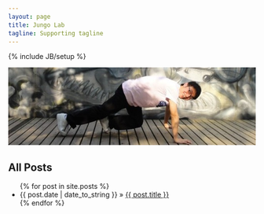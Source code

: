 ```yaml
---
layout: page
title: Jungo Lab
tagline: Supporting tagline
---
```

{% include JB/setup %}

<img src="assets/themes/dinky/images/self-banner.jpg"></img>

## All Posts

<ul class="posts">
  {% for post in site.posts %}
    <li><span>{{ post.date | date_to_string }}</span> &raquo; <a href="{{ BASE_PATH }}{{ post.url }}">{{ post.title }}</a></li>
  {% endfor %}
</ul>
